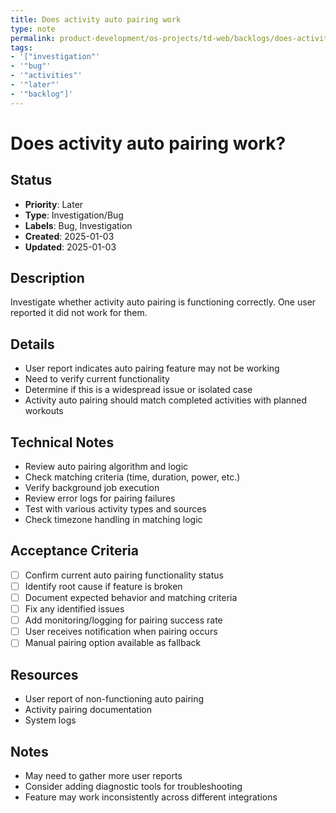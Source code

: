 ```yaml
---
title: Does activity auto pairing work
type: note
permalink: product-development/os-projects/td-web/backlogs/does-activity-auto-pairing-work
tags:
- '["investigation"'
- '"bug"'
- '"activities"'
- '"later"'
- '"backlog"]'
---
```


# Does activity auto pairing work?

## Status
- **Priority**: Later
- **Type**: Investigation/Bug
- **Labels**: Bug, Investigation
- **Created**: 2025-01-03
- **Updated**: 2025-01-03

## Description
Investigate whether activity auto pairing is functioning correctly. One user reported it did not work for them.

## Details
- User report indicates auto pairing feature may not be working
- Need to verify current functionality
- Determine if this is a widespread issue or isolated case
- Activity auto pairing should match completed activities with planned workouts

## Technical Notes
- Review auto pairing algorithm and logic
- Check matching criteria (time, duration, power, etc.)
- Verify background job execution
- Review error logs for pairing failures
- Test with various activity types and sources
- Check timezone handling in matching logic

## Acceptance Criteria
- [ ] Confirm current auto pairing functionality status
- [ ] Identify root cause if feature is broken
- [ ] Document expected behavior and matching criteria
- [ ] Fix any identified issues
- [ ] Add monitoring/logging for pairing success rate
- [ ] User receives notification when pairing occurs
- [ ] Manual pairing option available as fallback

## Resources
- User report of non-functioning auto pairing
- Activity pairing documentation
- System logs

## Notes
- May need to gather more user reports
- Consider adding diagnostic tools for troubleshooting
- Feature may work inconsistently across different integrations